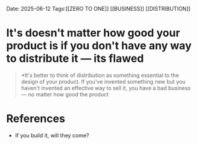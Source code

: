 Date: 2025-06-12
Tags:[[ZERO TO ONE]] [[BUSINESS]] [[DISTRIBUTION]] 

# It's doesn't matter how good your product is if you don't have any way to distribute it — its flawed

>*It's better to think of distribution as something essential to the design of your product. If you've invented something new but you haven't invented an effective way to sell it, you have a bad business — no matter how good the product 
# References 
- If you build it, will they come?